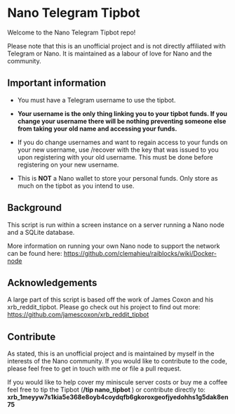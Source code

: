 # Nano Telegram Tipbot
Welcome to the Nano Telegram Tipbot repo!

Please note that this is an unofficial project and is not directly affiliated with Telegram or Nano. It is maintained as a labour of love for Nano and the community.

## Important information

- You must have a Telegram username to use the tipbot.

- **Your username is the only thing linking you to your tipbot funds. If you change your username there will be nothing preventing someone else from taking your old name and accessing your funds.**

- If you do change usernames and want to regain access to your funds on your new username, use /recover <recovery key> with the key that was issued to you upon registering with your old username. This must be done before registering on your new username.

- This is **NOT** a Nano wallet to store your personal funds. Only store as much on the tipbot as you intend to use.

## Background
This script is run within a screen instance on a server running a Nano node and a SQLite database.

More information on running your own Nano node to support the network can be found here:
https://github.com/clemahieu/raiblocks/wiki/Docker-node

## Acknowledgements
A large part of this script is based off the work of James Coxon and his xrb_reddit_tipbot. Please go check out his project to find out more: https://github.com/jamescoxon/xrb_reddit_tipbot

## Contribute
As stated, this is an unofficial project and is maintained by myself in the interests of the Nano community. If you would like to contribute to the code, please feel free to get in touch with me or file a pull request.

If you would like to help cover my miniscule server costs or buy me a coffee feel free to tip the Tipbot (**/tip nano_tipbot <amount>**) or contribute directly to: **xrb_1meyyw7s1kia5e368e8oyb4coydqfb6gkoroxgeofjyedohhs1g5dak8en75**
